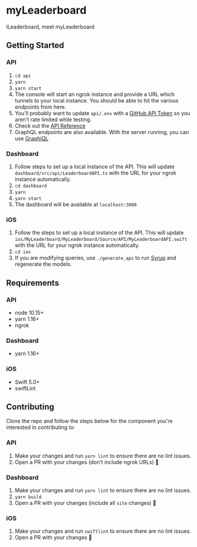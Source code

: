 # myLeaderboard
iLeaderboard, meet myLeaderboard

## Getting Started

### API

1. `cd api`
2. `yarn`
3. `yarn start`
4. The console will start an ngrok instance and provide a URL which tunnels to your local instance. You should be able to hit the various endpoints from here.
5. You'll probably want to update `api/.env` with a [GitHub API Token](https://github.com/settings/tokens) so you aren't rate limited while testing.
6. Check out the [API Reference](/api/README.md)
7. GraphQL endpoints are also available. With the server running, you can use [GraphiQL](http://localhost:3001/graphql)

### Dashboard

1. Follow steps to set up a local instance of the API. This will update `dashboard/src/api/LeaderboardAPI.ts` with the URL for your ngrok instance automatically.
2. `cd dashboard`
3. `yarn`
4. `yarn start`
5. The dashboard will be available at `localhost:3000`

### iOS

1. Follow the steps to set up a local instance of the API. This will update `ios/MyLeaderboard/MyLeaderboard/Source/API/MyLeaderboardAPI.swift` with the URL for your ngrok instance automatically.
2. `cd ios`
3. If you are modifying queries, use `./generate_api` to run [Syrup](https://github.com/Shopify/Syrup) and regenerate the models.

## Requirements

### API

* node 10.15+
* yarn 1.16+
* ngrok

### Dashboard

* yarn 1.16+

### iOS

* Swift 5.0+
* swiftLint

## Contributing

Clone the repo and follow the steps below for the component you're interested in contributing to:

### API


1. Make your changes and run `yarn lint` to ensure there are no lint issues.
2. Open a PR with your changes (don't include ngrok URLs) 🎉

### Dashboard


1. Make your changes and run `yarn lint` to ensure there are no lint issues.
2. `yarn build`
3. Open a PR with your changes (include all `site` changes) 🎉

### iOS


1. Make your changes and run `swiftlint` to ensure there are no lint issues.
2. Open a PR with your changes 🎉
